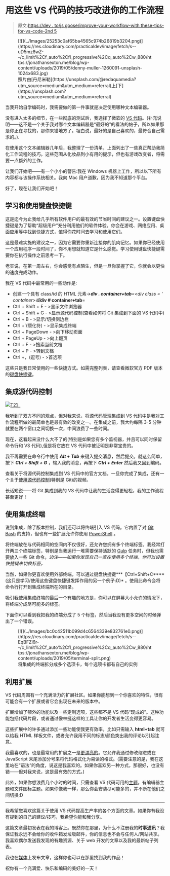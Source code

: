 # 用这些 VS 代码的技巧改进你的工作流程

> 原文:[https://dev . to/js goose/improve-your-workflow-with these-tips-for-vs-code-2nd 5](https://dev.to/jsgoose/improve-your-workflow-with-these-tips-for-vs-code-2nd5)

<figure>[![](../Images/25253c0af65ba4565c974b26819b3204.png)](https://res.cloudinary.com/practicaldev/image/fetch/s--uD5mz8wZ--/c_limit%2Cf_auto%2Cfl_progressive%2Cq_auto%2Cw_880/https://jonathansexton.me/blog/wp-content/uploads/2019/05/denny-muller-1260091-unsplash-1024x683.jpg) 

<figcaption>
照片由[丹尼米勒](https://unsplash.com/@redaquamedia?utm_source=medium&utm_medium=referral)上[下](https://unsplash.com?utm_source=medium&utm_medium=referral)</figcaption>

</figure>

当我开始自学编码时，我需要做的第一件事就是决定使用哪种文本编辑器。

没有进入太多的细节，在一些彻底的测试后，我选择了微软的 [VS 代码](https://code.visualstudio.com/)。(补充说明——这不是一个关于我对哪个文本编辑器是“最好的”的看法的帖子，所以如果那是你正在寻找的，那你来错地方了。坦白说，最好的是自己喜欢的，最符合自己需求的。).

在使用这个文本编辑器几年后，我整理了一份清单，上面列出了一些真正帮助我简化工作流程的技巧。这些范围从化妆品到小有用的提示，但也有游戏改变者，将需要一点额外的工作。

让我们开始吧——有一个小小的警告:我在 Windows 机器上工作，所以以下所有内容都与该操作系统相关。我向 Mac 用户道歉，因为我不知道那个平台。

好了，现在让我们开始吧！

## 学习和使用键盘快捷键

这是迄今为止我给几乎所有软件用户的最有效的节省时间的建议之一。设置键盘快捷键是为了帮助“超级用户”充分利用他们的软件体验。你会在游戏、网络应用、桌面应用等中找到快捷方式，值得你花时间去学习和使用它们。

这是最难实施的建议之一，因为它需要你重新连接你的肌肉记忆。如果你已经使用一个应用程序一段时间了，你不用想就知道它是什么感觉。学习使用键盘快捷键需要你在执行操作之前思考一下。

老实说，在第一周左右，你会感觉有点陌生，但是一旦你掌握了它，你就会以更快的速度完成动作。

我在 VS 代码中最常用的一些动作是:

*   创建一个具有 class/id 的 HTML 元素->***div . container+tab**=<div class = ' container></div>或***div # container+tab**=<div id = ' container '></div>
*   Ctrl + Shift + E - >显示文件浏览器
*   Ctrl + Shift + G - >显示源代码控制(查看如何将 Git 集成到下面的 VS 代码中)
*   Ctrl + B - >显示/切换侧边栏
*   Ctrl +`(颚化符) - >显示集成终端
*   Ctrl + PageDown - >向下移动页面
*   Ctrl + PageUp - >向上翻页
*   Ctrl + F - >搜索当前文档
*   Ctrl + P - >转到文档
*   Ctrl +，(逗号) - >首选项

这些只是我日常使用的一些快捷方式。如需完整列表，请查看微软官方 PDF 版本的[键盘快捷键](https://code.visualstudio.com/shortcuts/keyboard-shortcuts-windows.pdf)。

## 集成源代码控制

[![](../Images/92b4379a47a49ec45e609d0169d601de.png)T2】](https://res.cloudinary.com/practicaldev/image/fetch/s--MBPQZREW--/c_limit%2Cf_auto%2Cfl_progressive%2Cq_auto%2Cw_880/https://jonathansexton.me/blog/wp-content/uploads/2019/05/image-1.png)

我听到了双方不同的观点，但对我来说，将源代码管理集成到 VS 代码中是我对工作流程所做的最简单也是最有效的改变之一。在集成之前，我大约每隔 3-5 分钟就要在两个窗口之间切换一次，中间浪费了一些时间。

现在，这看起来没什么大不了的(特别是如果您有多个监视器，并且可以同时保留命令行和 VS 代码),但是将它放在 VS 代码中被证明是非常宝贵的。

我不再需要在命令行中使用 ***Alt + Tab*** 来键入提交消息，然后提交。就这么简单，按下 ***Ctrl + Shift + G*** ，输入我的消息，再按下 ***Ctrl + Enter*** 然后我又回到编码。

查看关于将源代码控制集成到 VS 代码中的官方文档。一旦你完成了集成，还有一个关于[使用源代码控制](https://code.visualstudio.com/docs/introvideos/versioncontrol)(特别是 Git)的视频。

长话短说——将 Git 集成到我的 VS 代码中让我的生活变得更轻松，我的工作流程甚至更好！

## 使用集成终端

说到集成，除了版本控制，我们还可以将终端引入 VS 代码。它内置了对 [Git Bash](https://gitforwindows.org/) 的支持，但也有一些扩展允许你使用 [PowerShell](https://docs.microsoft.com/en-us/powershell/scripting/components/vscode/using-vscode?view=powershell-6) 。

将终端放在与代码相同的空间内不仅很好，还允许您拥有多个终端标签。我经常打开两三个终端标签，特别是当我运行一堆需要保持活跃的 [Gulp](https://gulpjs.com/) 任务时，但我也需要放入一些 Git 命令。*边注——如果你发现自己一直在使用多个终端，你可以设置快捷键来切换标签。*

当然，如果你更喜欢使用外部终端，可以通过键盘快捷键***【Ctrl+Shift+C****(这只是学习/使用这些键盘快捷键发挥作用的另一个例子:D)* 。使用此命令会将命令行打开到集成终端所在的目录。

吸引我使用集成终端的最后一个有趣的地方是，你可以在屏幕大小允许的情况下，将终端分成尽可能多的标签。

下面你可以看到我把我的终端分成了 5 个标签，然后当我没有更多空间的时候弹出了一个错误。

<figure>[![](../Images/bc0c42511b099d4c6564339e832761e0.png)](https://res.cloudinary.com/practicaldev/image/fetch/s--EqBFZl6r--/c_limit%2Cf_auto%2Cfl_progressive%2Cq_auto%2Cw_880/https://jonathansexton.me/blog/wp-content/uploads/2019/05/terminal-split.png) 

<figcaption>将集成的终端拆分成多个选项卡，每个选项卡都有自己的实例</figcaption>

</figure>

## 利用扩展

VS 代码周围有一个充满活力的扩展社区。如果你能想到一个你喜欢的特性，很有可能会有一个扩展或者它会出现在未来的版本中。

扩展增加了额外的功能以及一些定制选项，这些都不是 VS 代码“现成的”。这种功能包括代码片段，或者通过像林挺这样的工具让你的开发者生活变得更容易。

这些扩展中的许多通过添加一些功能使我更有效率，比如只需输入 **html+tab** 就可以给我 HTML 样板文件，或者允许我用不同的标志/颜色突出我的评论以引起注意。

我最喜欢的，也是最常用的扩展之一是[更漂亮的](https://marketplace.visualstudio.com/items?itemName=esbenp.prettier-vscode)。它允许我通过修改缩进或在 JavaScript 末尾添加分号来将代码格式化为易读的格式。(需要注意的是，我在这里站在“语法”的角度，说这是我喜欢的。如果你喜欢另一种方式，那很好，也没有错——但对我来说，这是最有效的方式。)

此外，如果你想浪费几个小时的时间，只需查看 VS 代码可用的[主题](https://marketplace.visualstudio.com/search?target=VSCode&category=Themes&sortBy=Downloads)。有编辑器主题和文件图标主题。如果你像我一样，那么你会安装尽可能多的，并不断在他们之间切换:D

* * *

我希望您喜欢这篇关于使用 VS 代码提高生产率的各个方面的文章。如果你有我没有提到的自己的建议/技巧，我希望你能和我分享。

这篇文章最初发表在我的博客上。既然你在那里，为什么不注册我的**时事通讯**？我保证我永远不会给你的收件箱发垃圾邮件，你的信息也不会与任何人/网站共享。我喜欢偶尔发送我发现的有趣资源、关于 web 开发的文章以及我的最新帖子列表。

我也在[媒体](https://medium.com/@joncsexton)上发布文章，这样你也可以在那里找到我的作品！

祝你有一个充满爱、快乐和编码的美好的一天！